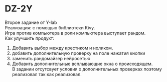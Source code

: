 # DZ-2Y
Второе задание от Y-lab<br>
Реализация: с помощью библиотеки Kivy.<br>
Игра против компьютера в роли компьютера выступает рандом.<br>
Как улучшить продукт:<br>
  1) Добавить выбор между крестиком и ноликом.<br>
  2) добавить дополнительную проверку на поле нажатия кнопки<br>
  3) заменить рандомайзер нейросетью <br>
  4) Добавить дополнительные всплывающие окна о происходящем.<br>
В задании отсутсвует условия о дополнительных проверках поэтому реализовал так как реализовал. <br>
